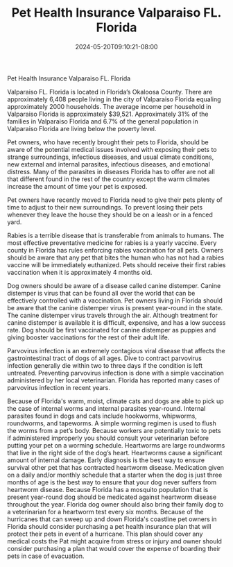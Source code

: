 ﻿---
title: "Pet Health Insurance Valparaiso FL. Florida"
date: 2024-05-20T09:10:21-08:00
description: "pet health care Tips for Web Success"
featured_image: "/images/pet health care.jpg"
tags: ["pet health care"]
---

Pet Health Insurance Valparaiso FL. Florida
	
Valparaiso FL. Florida is located in Florida’s Okaloosa County.  There are approximately 6,408 people living in the city of Valparaiso Florida equaling approximately 2000 households. The average income per household in Valparaiso Florida is approximately $39,521.  Approximately 31% of the families in Valparaiso Florida and 6.7% of the general population in Valparaiso Florida are living below the poverty level.
	
Pet owners, who have recently brought their pets to Florida, should be aware of the potential medical issues involved with exposing their pets to strange surroundings, infectious diseases, and usual climate conditions, new external and internal parasites, infectious diseases, and emotional distress. Many of the parasites in diseases Florida has to offer are not all that different found in the rest of the country except the warm climates increase the amount of time your pet is exposed.
	
Pet owners have recently moved to Florida need to give their pets plenty of time to adjust to their new surroundings. To prevent losing their pets whenever they leave the house they should be on a leash or in a fenced yard.
	
Rabies is a terrible disease that is transferable from animals to humans.  The most effective preventative medicine for rabies is a yearly vaccine.  Every county in Florida has rules enforcing rabies vaccination for all pets.  Owners should be aware that any pet that bites the human who has not had a rabies vaccine will be immediately euthanized.  Pets should receive their first rabies vaccination when it is approximately 4 months old. 

Dog owners should be aware of a disease called canine distemper.  Canine distemper is virus that can be found all over the world that can be effectively controlled with a vaccination.  Pet owners living in Florida should be aware that the canine distemper virus is present year-round in the state.  The canine distemper virus travels through the air.  Although treatment for canine distemper is available it is difficult, expensive, and has a low success rate.  Dog should be first vaccinated for canine distemper as puppies and giving booster vaccinations for the rest of their adult life.
	
Parvovirus infection is an extremely contagious viral disease that affects the gastrointestinal tract of dogs of all ages. Dive to contract parvovirus infection generally die within two to three days if the condition is left untreated.  Preventing parvovirus infection is done with a simple vaccination administered by her local veterinarian.  Florida has reported many cases of parvovirus infection in recent years.
	
Because of Florida's warm, moist, climate cats and dogs are able to pick up the case of internal worms and internal parasites year-round. Internal parasites found in dogs and cats include hookworms, whipworms, roundworms, and tapeworms.  A simple worming regimen is used to flush the worms from a pet’s body. Because workers are potentially toxic to pets if administered improperly you should consult your veterinarian before putting your pet on a worming schedule.
	Heartworms are large roundworms that live in the right side of the dog’s heart.  Heartworms cause a significant amount of internal damage.  Early diagnosis is the best way to ensure survival other pet that has contracted heartworm disease. Medication given on a daily and/or monthly schedule that a starter when the dog is just three months of age is the best way to ensure that your dog never suffers from heartworm disease.  Because Florida has a mosquito population that is present year-round dog should be medicated against heartworm disease throughout the year.  Florida dog owner should also bring their family dog to a veterinarian for a heartworm test every six months.
	Because of the hurricanes that can sweep up and down Florida's coastline pet owners in Florida should consider purchasing a pet health insurance plan that will protect their pets in event of a hurricane.  This plan should cover any medical costs the Pat might acquire from stress or injury and owner should consider purchasing a plan that would cover the expense of boarding their pets in case of evacuation.


